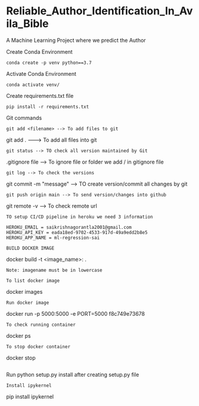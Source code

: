 # Reliable_Author_Identification_In_Avila_Bible
A Machine Learning Project where we predict the Author 


Create Conda Environment
```
conda create -p venv python==3.7
```
Activate Conda Environment

```
conda activate venv/

```
Create requirements.txt file
```
pip install -r requirements.txt

```
Git commands
```
git add <filename> --> To add files to git
```
git add . ---> To add all files into git
```
git status --> TO check all version maintained by Git
```
.gitignore file --> To ignore file or folder we add /<filename> in gitignore file
```
git log --> To check the versions
```
git commit -m "message" --> TO create version/commit all changes by git
```
git push origin main --> To send version/changes into github
```
git remote -v --> To check remote url
```
TO setup CI/CD pipeline in heroku we need 3 information

HEROKU_EMAIL = saikrishnagorantla2001@gmail.com
HEROKU_API_KEY = eada18ed-9702-4533-917d-49a9edd2b8e5
HEROKU_APP_NAME = ml-regression-sai

BUILD DOCKER IMAGE

```
docker build -t <image_name>:<tagname> .
```
Note: imagename must be in lowercase

To list docker image
```
docker images
```
Run docker image
```
docker run -p 5000:5000 -e PORT=5000 f8c749e73678
```
To check running container
```
docker ps
```
To stop docker container
```
docker stop <container-id>
```
```
Run python setup.py install after creating setup.py file
```
Install ipykernel
```
pip install ipykernel

```